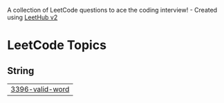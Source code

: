 A collection of LeetCode questions to ace the coding interview! - Created using [LeetHub v2](https://github.com/arunbhardwaj/LeetHub-2.0)
<!---LeetCode Topics Start-->
# LeetCode Topics
## String
|  |
| ------- |
| [3396-valid-word](https://github.com/nandinidmn/Leetcode_Sol/tree/master/3396-valid-word) |
<!---LeetCode Topics End-->